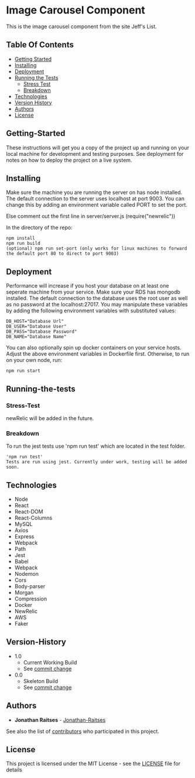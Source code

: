 # Image Carousel Component

This is the image carousel component from the site Jeff's List.

## Table Of Contents

* [Getting Started](#Getting-Started)
* [Installing](#Installing)
* [Deployment](#Deployment)
* [Running the Tests](#Running-the-tests)
  * [Stress Test](#Stress-Test)
  * [Breakdown](#Breakdown)
* [Technologies](#Technologies)
* [Version History](#Version-History)
* [Authors](#Authors)
* [License](#License)

<!-- toc -->

## Getting-Started

These instructions will get you a copy of the project up and running on your local machine for development and testing purposes. See deployment for notes on how to deploy the project on a live system.

## Installing

Make sure the machine you are running the server on has node installed.
The default connection to the server uses localhost at port 9003. You can change this by adding an environment variable called PORT to set the port.

Else comment out the first line in server/server.js (require("newrelic"))

In the directory of the repo:

```
npm install
npm run build
(optional) npm run set-port (only works for linux machines to forward the default port 80 to direct to port 9003)
```

## Deployment

Performance will increase if you host your database on at least one seperate machine from your service.
Make sure your RDS has mongodb installed.
The default connection to the database uses the root user as well as no password at the localhost:27017.
You may manipulate these variables by adding the following environment variables with substituted values:

```
DB_HOST="Database Url"
DB_USER="Database User"
DB_PASS="Database Password"
DB_NAME="Database Name"
```

You can also optionally spin up docker containers on your service hosts. Adjust the above environment variables in Dockerfile first. Otherwise, to run on your own node, run:

```
npm run start
```

## Running-the-tests

### Stress-Test

newRelic will be added in the future.

### Breakdown

To run the jest tests use 'npm run test' which are located in the test folder.

```
'npm run test'
Tests are run using jest. Currently under work, testing will be added soon.
```

## Technologies

* Node
* React
* React-DOM
* React-Columns
* MySQL
* Axios
* Express
* Webpack
* Path
* Jest
* Babel
* Webpack
* Nodemon
* Cors
* Body-parser
* Morgan
* Compression
* Docker
* NewRelic
* AWS
* Faker

## Version-History

* 1.0
  * Current Working Build
  * See [commit change](https://github.com/Hackolympus/Image-Carousel-Component/commit/d37d094328b2be942ccf4e7dfbfd2d64cd60bc9d)
* 0.0
  * Skeleton Build
  * See [commit change](https://github.com/Hackolympus/Image-Carousel-Component/commit/1aa4a9930904c079e49ee722c6bafaa9d44b5c38)

## Authors

* **Jonathan Raitses** - [Jonathan-Raitses](https://github.com/jonathan-raitses)

See also the list of [contributors](https://github.com/Cherry-OnTop/Critics/graphs/contributors) who participated in this project.


## License

This project is licensed under the MIT License - see the [LICENSE](LICENSE) file for details
